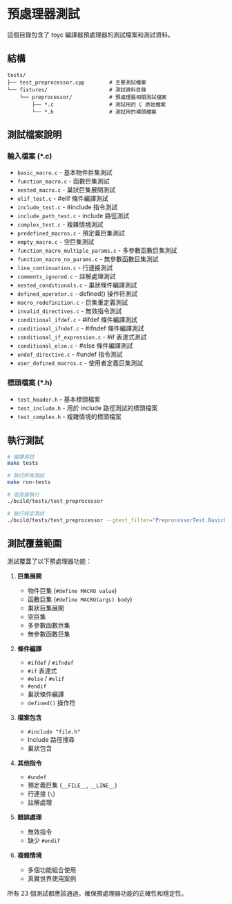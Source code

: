 # 預處理器測試

這個目錄包含了 toyc 編譯器預處理器的測試檔案和測試資料。

## 結構

```
tests/
├── test_preprocessor.cpp        # 主要測試檔案
└── fixtures/                    # 測試資料目錄
    └── preprocessor/            # 預處理器相關測試檔案
        ├── *.c                  # 測試用的 C 原始檔案
        └── *.h                  # 測試用的標頭檔案
```

## 測試檔案說明

### 輸入檔案 (*.c)
- `basic_macro.c` - 基本物件巨集測試
- `function_macro.c` - 函數巨集測試
- `nested_macro.c` - 巢狀巨集展開測試
- `elif_test.c` - #elif 條件編譯測試
- `include_test.c` - #include 指令測試
- `include_path_test.c` - include 路徑測試
- `complex_test.c` - 複雜情境測試
- `predefined_macros.c` - 預定義巨集測試
- `empty_macro.c` - 空巨集測試
- `function_macro_multiple_params.c` - 多參數函數巨集測試
- `function_macro_no_params.c` - 無參數函數巨集測試
- `line_continuation.c` - 行連接測試
- `comments_ignored.c` - 註解處理測試
- `nested_conditionals.c` - 巢狀條件編譯測試
- `defined_operator.c` - defined() 操作符測試
- `macro_redefinition.c` - 巨集重定義測試
- `invalid_directives.c` - 無效指令測試
- `conditional_ifdef.c` - #ifdef 條件編譯測試
- `conditional_ifndef.c` - #ifndef 條件編譯測試
- `conditional_if_expression.c` - #if 表達式測試
- `conditional_else.c` - #else 條件編譯測試
- `undef_directive.c` - #undef 指令測試
- `user_defined_macros.c` - 使用者定義巨集測試

### 標頭檔案 (*.h)
- `test_header.h` - 基本標頭檔案
- `test_include.h` - 用於 include 路徑測試的標頭檔案
- `test_complex.h` - 複雜情境的標頭檔案

## 執行測試

```bash
# 編譯測試
make tests

# 執行所有測試
make run-tests

# 或直接執行
./build/tests/test_preprocessor

# 執行特定測試
./build/tests/test_preprocessor --gtest_filter="PreprocessorTest.BasicObjectMacroExpansion"
```

## 測試覆蓋範圍

測試覆蓋了以下預處理器功能：

1. **巨集展開**
   - 物件巨集 (`#define MACRO value`)
   - 函數巨集 (`#define MACRO(args) body`)
   - 巢狀巨集展開
   - 空巨集
   - 多參數函數巨集
   - 無參數函數巨集

2. **條件編譯**
   - `#ifdef` / `#ifndef`
   - `#if` 表達式
   - `#else` / `#elif`
   - `#endif`
   - 巢狀條件編譯
   - `defined()` 操作符

3. **檔案包含**
   - `#include "file.h"`
   - Include 路徑搜尋
   - 巢狀包含

4. **其他指令**
   - `#undef`
   - 預定義巨集 (`__FILE__`, `__LINE__`)
   - 行連接 (`\`)
   - 註解處理

5. **錯誤處理**
   - 無效指令
   - 缺少 `#endif`

6. **複雜情境**
   - 多個功能組合使用
   - 真實世界使用案例

所有 23 個測試都應該通過，確保預處理器功能的正確性和穩定性。
